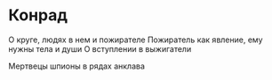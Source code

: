 # Конрад
О круге, людях в нем и пожирателе
Пожиратель как явление, ему нужны тела и души
О вступлении в выжигатели

Мертвецы шпионы в рядах анклава
